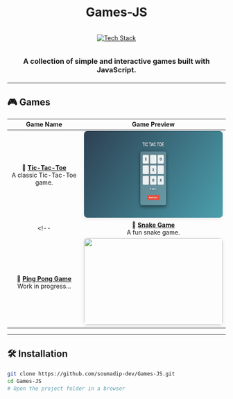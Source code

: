 <h1 align="center">
  <br>
  Games-JS
  <br>
</h1>

<div align="center">
  <a href="https://github.com/kavindu-dilshan">
    <img src="https://skillicons.dev/icons?i=html,css,js,vscode,github" alt="Tech Stack" width="250" style="padding: 15px 0">
  </a>
</div>

<h3 align="center" style="margin: 20px 0">
  A collection of simple and interactive games built with JavaScript.
</h3>

---

## 🎮 Games

<div align="center">

|       Game Name        |                     Game Preview                     |
|:----------------------:|:---------------------------------------------------:|
| 🎯 **[Tic-Tac-Toe](https://github.com/soumadip-dev/JS-Games/tree/main/TicTacToe)**<br>A classic Tic-Tac-Toe game. | <div align="center"><img src="https://github.com/soumadip-dev/Games-JS/blob/main/TicTacToe/Images/game.png" width="320" height="200" style="border-radius: 8px; box-shadow: 0 2px 8px rgba(0,0,0,0.1)"></div> |
<!-- | 🐍 **[Snake Game](https://github.com/soumadip-dev/JS-Games/tree/main/Snake-Game)**<br>A fun snake game. | <div align="center"><img src="https://github.com/soumadip-dev/Games-JS/blob/main/Snake-Game/Images/Game.png" width="320" height="200" style="border-radius: 8px; box-shadow: 0 2px 8px rgba(0,0,0,0.1)"></div> |
| 🏓 **[Ping Pong Game](#)**<br>Work in progress... | <div align="center"><img src="https://via.placeholder.com/320x200.png?text=Ping+Pong+Game+In+Progress" width="320" height="200" style="border-radius: 8px; box-shadow: 0 2px 8px rgba(0,0,0,0.1)"></div> | -->

</div>

---

## 🛠️ Installation
```bash
git clone https://github.com/soumadip-dev/Games-JS.git
cd Games-JS
# Open the project folder in a browser
